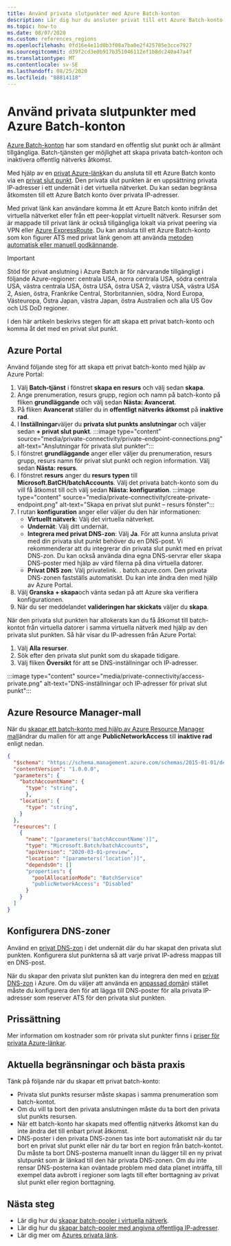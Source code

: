 ```yaml
---
title: Använd privata slutpunkter med Azure Batch-konton
description: Lär dig hur du ansluter privat till ett Azure Batch-konto med hjälp av privata slut punkter.
ms.topic: how-to
ms.date: 08/07/2020
ms.custom: references_regions
ms.openlocfilehash: 0fd16e4e11d0b3f08a7ba0e2f425785e3cce7927
ms.sourcegitcommit: d39f2cd3e0b917b351046112ef1b8dc240a47a4f
ms.translationtype: MT
ms.contentlocale: sv-SE
ms.lasthandoff: 08/25/2020
ms.locfileid: "88814118"
---
```

# <a name="use-private-endpoints-with-azure-batch-accounts"></a>Använd privata slutpunkter med Azure Batch-konton

[Azure Batch-konton](accounts.md) har som standard en offentlig slut punkt och är allmänt tillgängliga. Batch-tjänsten ger möjlighet att skapa privata batch-konton och inaktivera offentlig nätverks åtkomst.

Med hjälp av en [privat Azure-länk](../private-link/private-link-overview.md)kan du ansluta till ett Azure Batch konto via en [privat slut punkt](../private-link/private-endpoint-overview.md). Den privata slut punkten är en uppsättning privata IP-adresser i ett undernät i det virtuella nätverket. Du kan sedan begränsa åtkomsten till ett Azure Batch konto över privata IP-adresser.

Med privat länk kan användare komma åt ett Azure Batch konto inifrån det virtuella nätverket eller från ett peer-kopplat virtuellt nätverk. Resurser som är mappade till privat länk är också tillgängliga lokalt via privat peering via VPN eller [Azure ExpressRoute](../expressroute/expressroute-introduction.md). Du kan ansluta till ett Azure Batch-konto som kon figurer ATS med privat länk genom att använda [metoden automatisk eller manuell godkännande](../private-link/private-endpoint-overview.md#access-to-a-private-link-resource-using-approval-workflow).

> [!IMPORTANT]
> Stöd för privat anslutning i Azure Batch är för närvarande tillgängligt i följande Azure-regioner: centrala USA, norra centrala USA, södra centrala USA, västra centrala USA, östra USA, östra USA 2, västra USA, västra USA 2, Asien, östra, Frankrike Central, Storbritannien, södra, Nord Europa, Västeuropa, Östra Japan, västra Japan, östra Australien och alla US Gov och US DoD regioner.

I den här artikeln beskrivs stegen för att skapa ett privat batch-konto och komma åt det med en privat slut punkt.

## <a name="azure-portal"></a>Azure Portal

Använd följande steg för att skapa ett privat batch-konto med hjälp av Azure Portal:

1. Välj **Batch-tjänst** i fönstret **skapa en resurs** och välj sedan **skapa**.
2. Ange prenumeration, resurs grupp, region och namn på batch-konto på fliken **grundläggande** och välj sedan **Nästa: Avancerat**.
3. På fliken **Avancerat** ställer du in **offentligt nätverks åtkomst** på **inaktive rad**.
4. I **Inställningar**väljer du **privata slut punkts anslutningar** och väljer sedan **+ privat slut punkt**.
   :::image type="content" source="media/private-connectivity/private-endpoint-connections.png" alt-text="Anslutningar för privata slut punkter":::
5. I fönstret **grundläggande** anger eller väljer du prenumeration, resurs grupp, resurs namn för privat slut punkt och region information. Välj sedan **Nästa: resurs**.
6. I fönstret **resurs** anger du **resurs typen** till **Microsoft.BatCH/batchAccounts**. Välj det privata batch-konto som du vill få åtkomst till och välj sedan **Nästa: konfiguration**.
   :::image type="content" source="media/private-connectivity/create-private-endpoint.png" alt-text="Skapa en privat slut punkt – resurs fönster":::
7. I rutan **konfiguration** anger eller väljer du den här informationen:
   - **Virtuellt nätverk**: Välj det virtuella nätverket.
   - **Undernät**: Välj ditt undernät.
   - **Integrera med privat DNS-zon**: Välj **Ja**. För att kunna ansluta privat med din privata slut punkt behöver du en DNS-post. Vi rekommenderar att du integrerar din privata slut punkt med en privat DNS-zon. Du kan också använda dina egna DNS-servrar eller skapa DNS-poster med hjälp av värd filerna på dina virtuella datorer.
   - **Privat DNS zon**: Välj privatelink. <region> . batch.azure.com. Den privata DNS-zonen fastställs automatiskt. Du kan inte ändra den med hjälp av Azure Portal.
8. Välj **Granska + skapa**och vänta sedan på att Azure ska verifiera konfigurationen.
9. När du ser meddelandet **valideringen har skickats** väljer du **skapa**.

När den privata slut punkten har allokerats kan du få åtkomst till batch-kontot från virtuella datorer i samma virtuella nätverk med hjälp av den privata slut punkten. Så här visar du IP-adressen från Azure Portal:

1. Välj **Alla resurser**.
2. Sök efter den privata slut punkt som du skapade tidigare.
3. Välj fliken **Översikt** för att se DNS-inställningar och IP-adresser.

:::image type="content" source="media/private-connectivity/access-private.png" alt-text="DNS-inställningar och IP-adresser för privat slut punkt":::

## <a name="azure-resource-manager-template"></a>Azure Resource Manager-mall

När du [skapar ett batch-konto med hjälp av Azure Resource Manager mall](quick-create-template.md)ändrar du mallen för att ange **PublicNetworkAccess** till **inaktive rad** enligt nedan.

```json
{
  "$schema": "https://schema.management.azure.com/schemas/2015-01-01/deploymentTemplate.json#",
  "contentVersion": "1.0.0.0",
  "parameters": {
    "batchAccountName": {
      "type": "string",
      },
    "location": {
      "type": "string",
    }
  },
  "resources": [
    {
      "name": "[parameters('batchAccountName')]",
      "type": "Microsoft.Batch/batchAccounts",
      "apiVersion": "2020-03-01-preview",
      "location": "[parameters('location')]",
      "dependsOn": []
      "properties": {
        "poolAllocationMode": "BatchService"
        "publicNetworkAccess": "Disabled"
      }
    }
  ]
}
```

## <a name="configure-dns-zones"></a>Konfigurera DNS-zoner

Använd en [privat DNS-zon](../dns/private-dns-privatednszone.md) i det undernät där du har skapat den privata slut punkten. Konfigurera slut punkterna så att varje privat IP-adress mappas till en DNS-post.

När du skapar den privata slut punkten kan du integrera den med en [privat DNS-zon](../dns/private-dns-privatednszone.md) i Azure. Om du väljer att använda en [anpassad domän](../dns/dns-custom-domain.md)i stället måste du konfigurera den för att lägga till DNS-poster för alla privata IP-adresser som reserver ATS för den privata slut punkten.

## <a name="pricing"></a>Prissättning

Mer information om kostnader som rör privata slut punkter finns i [priser för privata Azure-länkar](https://azure.microsoft.com/pricing/details/private-link/).

## <a name="current-limitations-and-best-practices"></a>Aktuella begränsningar och bästa praxis

Tänk på följande när du skapar ett privat batch-konto:

- Privata slut punkts resurser måste skapas i samma prenumeration som batch-kontot.
- Om du vill ta bort den privata anslutningen måste du ta bort den privata slut punkts resursen.
- När ett batch-konto har skapats med offentlig nätverks åtkomst kan du inte ändra det till enbart privat åtkomst.
- DNS-poster i den privata DNS-zonen tas inte bort automatiskt när du tar bort en privat slut punkt eller när du tar bort en region från batch-kontot. Du måste ta bort DNS-posterna manuellt innan du lägger till en ny privat slutpunkt som är länkad till den här privata DNS-zonen. Om du inte rensar DNS-posterna kan oväntade problem med data planet inträffa, till exempel data avbrott i regioner som lagts till efter borttagning av privat slut punkt eller region borttagning.

## <a name="next-steps"></a>Nästa steg

- Lär dig hur du [skapar batch-pooler i virtuella nätverk](batch-virtual-network.md).
- Lär dig hur du [skapar batch-pooler med angivna offentliga IP-adresser](create-pool-public-ip.md).
- Lär dig mer om [Azures privata länk](../private-link/private-link-overview.md).
